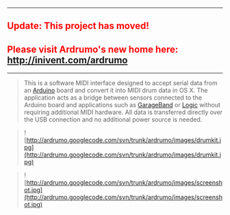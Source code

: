 
---

## <font color='red'>Update: This project has moved!</font> ##
## <font color='red'>Please visit Ardrumo's new home here: <a href='http://inivent.com/ardrumo'>http://inivent.com/ardrumo</a></font> ##

---


> This is a software MIDI interface designed to accept serial data from an [Arduino](http://www.arduino.cc/) board and convert it into MIDI drum data in OS X.  The application acts as a bridge between sensors connected to the Arduino board and applications such as [GarageBand](http://www.apple.com/ilife/garageband) or [Logic](http://www.apple.com/logicstudio/) without requiring additional MIDI hardware.  All data is transferred directly over the USB connection and no additional power source is needed.

> ![http://ardrumo.googlecode.com/svn/trunk/ardrumo/images/drumkit.jpg](http://ardrumo.googlecode.com/svn/trunk/ardrumo/images/drumkit.jpg)

> ![http://ardrumo.googlecode.com/svn/trunk/ardrumo/images/screenshot.jpg](http://ardrumo.googlecode.com/svn/trunk/ardrumo/images/screenshot.jpg)